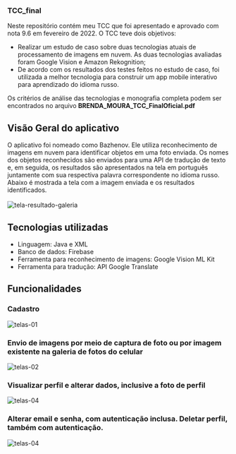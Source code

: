 ### TCC_final
Neste repositório contém meu TCC que foi apresentado e aprovado com nota 9.6 em fevereiro de 2022. O TCC teve dois objetivos: 
* Realizar um estudo de caso sobre duas tecnologias atuais de processamento de imagens em nuvem. As duas tecnologias avaliadas foram Google Vision 
e Amazon Rekognition;
* De acordo com os resultados dos testes feitos no estudo de caso, foi utilizada a melhor tecnologia para construir um app mobile interativo para 
aprendizado do idioma russo.

Os critérios de análise das tecnologias e monografia completa podem ser encontrados no arquivo **BRENDA_MOURA_TCC_FinalOficial.pdf**

## Visão Geral do aplicativo
O aplicativo foi nomeado como Bazhenov. Ele utiliza reconhecimento de imagens em nuvem para identificar objetos em uma foto enviada. Os nomes dos 
objetos reconhecidos são enviados para uma API de tradução de texto e, em seguida, os resultados são apresentados na tela em português juntamente 
com sua respectiva palavra correspondente no idioma russo. Abaixo é mostrada a tela com a imagem enviada e os resultados identificados. 
<br /><br />
![tela-resultado-galeria](https://user-images.githubusercontent.com/95611970/187585478-cd69a2e7-df13-4b45-b092-31b279cd1dc3.jpg)

## Tecnologias utilizadas
* Linguagem: Java e XML
* Banco de dados: Firebase
* Ferramenta para reconhecimento de imagens: Google Vision ML Kit
* Ferramenta para tradução: API Google Translate

## Funcionalidades

### Cadastro
![telas-01](https://user-images.githubusercontent.com/95611970/187583516-24d0257e-4b73-45db-bd7c-23d6915f8963.jpg)

### Envio de imagens por meio de captura de foto ou por imagem existente na galeria de fotos do celular
![telas-02](https://user-images.githubusercontent.com/95611970/187584796-14f12a72-7bbc-4263-8fe5-2235f1042b6e.jpg)

### Visualizar perfil e alterar dados, inclusive a foto de perfil
![telas-04](https://user-images.githubusercontent.com/95611970/187584926-9599acca-2621-4f0b-bc9a-4831e609f249.jpg)

### Alterar email e senha, com autenticação inclusa. Deletar perfil, também com autenticação.
![telas-04](https://user-images.githubusercontent.com/95611970/187585012-18b44822-e6c5-4570-97d1-abf534e60348.jpg)
